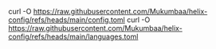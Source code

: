 curl -O https://raw.githubusercontent.com/Mukumbaa/helix-config/refs/heads/main/config.toml
curl -O https://raw.githubusercontent.com/Mukumbaa/helix-config/refs/heads/main/languages.toml
